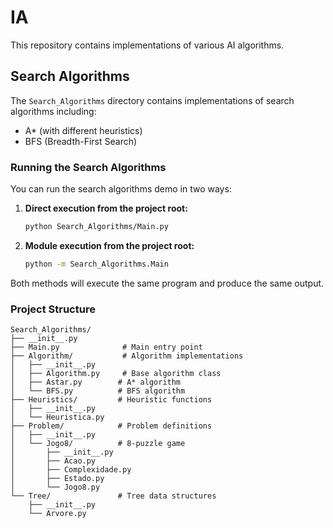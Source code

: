 # IA

This repository contains implementations of various AI algorithms.

## Search Algorithms

The `Search_Algorithms` directory contains implementations of search algorithms including:
- A* (with different heuristics)
- BFS (Breadth-First Search)

### Running the Search Algorithms

You can run the search algorithms demo in two ways:

1. **Direct execution from the project root:**
   ```bash
   python Search_Algorithms/Main.py
   ```

2. **Module execution from the project root:**
   ```bash
   python -m Search_Algorithms.Main
   ```

Both methods will execute the same program and produce the same output.

### Project Structure

```
Search_Algorithms/
├── __init__.py
├── Main.py              # Main entry point
├── Algorithm/           # Algorithm implementations
│   ├── __init__.py
│   ├── Algorithm.py     # Base algorithm class
│   ├── Astar.py        # A* algorithm
│   └── BFS.py          # BFS algorithm
├── Heuristics/         # Heuristic functions
│   ├── __init__.py
│   └── Heuristica.py
├── Problem/            # Problem definitions
│   ├── __init__.py
│   └── Jogo8/          # 8-puzzle game
│       ├── __init__.py
│       ├── Acao.py
│       ├── Complexidade.py
│       ├── Estado.py
│       └── Jogo8.py
└── Tree/               # Tree data structures
    ├── __init__.py
    └── Arvore.py
```
